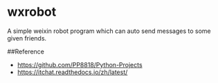 # wxrobot
A simple weixin robot program which can auto send messages to some given friends.

##Reference
- https://github.com/PP8818/Python-Projects
- https://itchat.readthedocs.io/zh/latest/

